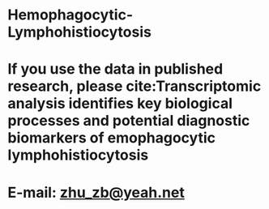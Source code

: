 # Hemophagocytic-Lymphohistiocytosis
# If you use the data in published research, please cite:Transcriptomic analysis identifies key biological processes and potential diagnostic biomarkers of emophagocytic  lymphohistiocytosis
# E-mail: zhu_zb@yeah.net
